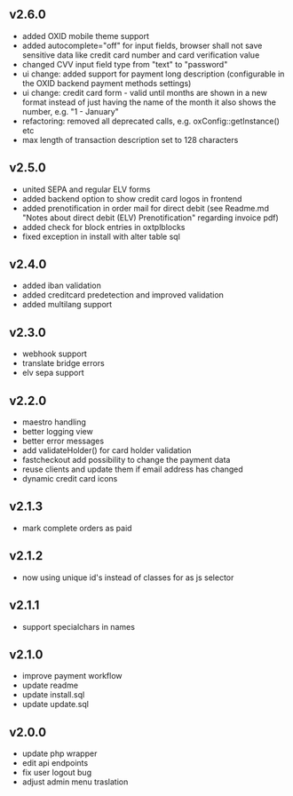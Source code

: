 ## v2.6.0
 * added OXID mobile theme support
 * added autocomplete="off" for input fields, browser shall not save sensitive data like credit card number and card verification value
 * changed CVV input field type from "text" to "password"
 * ui change: added support for payment long description (configurable in the OXID backend payment methods settings)
 * ui change: credit card form - valid until months are shown in a new format instead of just having the name of the month it also shows the number, e.g. "1 - January"
 * refactoring: removed all deprecated calls, e.g. oxConfig::getInstance() etc
 * max length of transaction description set to 128 characters

## v2.5.0
 * united SEPA and regular ELV forms
 * added backend option to show credit card logos in frontend
 * added prenotification in order mail for direct debit (see Readme.md "Notes about direct debit (ELV) Prenotification" regarding invoice pdf)
 * added check for block entries in oxtplblocks
 * fixed exception in install with alter table sql

## v2.4.0
 * added iban validation
 * added creditcard predetection and improved validation
 * added multilang support

## v2.3.0
 * webhook support
 * translate bridge errors
 * elv sepa support

## v2.2.0
 * maestro handling
 * better logging view
 * better error messages
 * add validateHolder() for card holder validation
 * fastcheckout add possibility to change the payment data
 * reuse clients and update them if email address has changed
 * dynamic credit card icons

## v2.1.3
 * mark complete orders as paid

## v2.1.2
 * now using unique id's instead of classes for as js selector

## v2.1.1
 * support specialchars in names

## v2.1.0
 *  improve payment workflow
 * update readme
 * update install.sql
 * update update.sql

## v2.0.0
 * update php wrapper
 * edit api endpoints
 * fix user logout bug
 * adjust admin menu traslation
